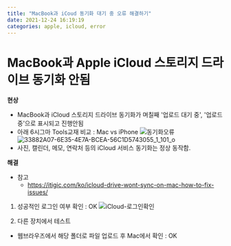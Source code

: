 ```yaml
---
title: "MacBook과 iCoud 동기화 대기 중 오류 해결하기"
date: 2021-12-24 16:19:19
categories: apple, icloud, error
---
```


# MacBook과 Apple iCloud 스토리지 드라이브 동기화 안됨
**현상**
- MacBook과 iCloud 스토리지 드라이브 동기화가 며칠째 '업로드 대기 중', '업로드 중'으로 표시되고 진행안됨
- 아래 6시그마 Tools교재 비교 : Mac vs iPhone
![동기화오류](https://user-images.githubusercontent.com/7900446/147328257-c0b8e576-3feb-4563-8933-9da3fe1e36ff.png)
![33882A07-6E35-4E7A-BCEA-56C1D5743055_1_101_o](https://user-images.githubusercontent.com/7900446/147329959-148df966-6db0-494e-89d4-b6b6578f4d64.jpeg)
- 사진, 캘린더, 메모, 연락처 등의 iCloud 서비스 동기화는 정상 동작함.

**해결**
- 참고
    - https://itigic.com/ko/icloud-drive-wont-sync-on-mac-how-to-fix-issues/

1. 성공적인 로그인 여부 확인 : OK
![iCloud-로그인확인](https://user-images.githubusercontent.com/7900446/147329536-1e69a94e-8590-47e2-bfcb-1829f4537b88.png)

2. 다른 장치에서 테스트
- 웹브라우즈에서 해당 폴더로 파일 업로드 후 Mac에서 확인 :  OK

